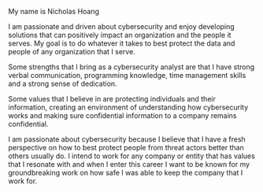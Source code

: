 My name is Nicholas Hoang

I am passionate and driven about cybersecurity and enjoy developing solutions that can positively impact an organization and the people it serves. My goal is to do whatever it takes to best protect the data and people of any organization that I serve.

Some strengths that I bring as a cybersecurity analyst are that I have strong verbal communication, programming knowledge, time management skills and a strong sense of dedication.

Some values that I believe in are protecting individuals and their information, creating an environment of understanding how cybersecurity works and making sure confidential information to a company remains confidential.

I am passionate about cybersecurity because I believe that I have a fresh perspective on how to best protect people from threat actors better than others usually do. I intend to work for any company or entity that has values that I resonate with and when I enter this career I want to be known for my groundbreaking work on how safe I was able to keep the company that I work for.
